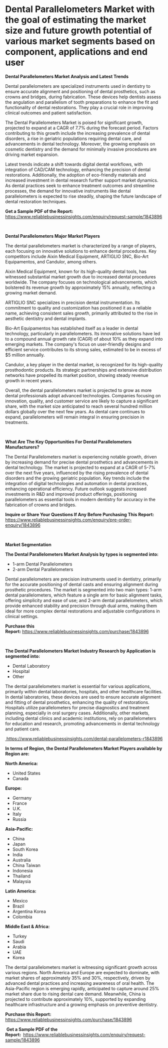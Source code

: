 <p><h1>Dental Parallelometers Market with the goal of estimating the market size and future growth potential of various market segments based on component, applications and end user</h1></p><p><strong>Dental Parallelometers Market Analysis and Latest Trends</strong></p>
<p><p>Dental parallelometers are specialized instruments used in dentistry to ensure accurate alignment and positioning of dental prosthetics, such as crowns and bridges, during fabrication. These devices help dentists assess the angulation and parallelism of tooth preparations to enhance the fit and functionality of dental restorations. They play a crucial role in improving clinical outcomes and patient satisfaction.</p><p>The Dental Parallelometers Market is poised for significant growth, projected to expand at a CAGR of 7.7% during the forecast period. Factors contributing to this growth include the increasing prevalence of dental disorders, a rise in geriatric populations requiring dental care, and advancements in dental technology. Moreover, the growing emphasis on cosmetic dentistry and the demand for minimally invasive procedures are driving market expansion.</p><p>Latest trends indicate a shift towards digital dental workflows, with integration of CAD/CAM technology, enhancing the precision of dental restorations. Additionally, the adoption of eco-friendly materials and increased investment in dental research further support market dynamics. As dental practices seek to enhance treatment outcomes and streamline processes, the demand for innovative instruments like dental parallelometers is expected to rise steadily, shaping the future landscape of dental restoration techniques.</p></p>
<p><strong>Get a Sample PDF of the Report:&nbsp;</strong> <a href="https://www.reliablebusinessinsights.com/enquiry/request-sample/1843896?utm_campaign=2306&utm_medium=2&utm_source=Github&utm_content=ia&utm_term=14042025&utm_id=dental-parallelometers">https://www.reliablebusinessinsights.com/enquiry/request-sample/1843896</a></p>
<p>&nbsp;</p>
<p><strong>Dental Parallelometers Major Market Players</strong></p>
<p><p>The dental parallelometers market is characterized by a range of players, each focusing on innovative solutions to enhance dental procedures. Key competitors include Aixin Medical Equipment, ARTIGLIO SNC, Bio-Art Equipamentos, and Candulor, among others. </p><p>Aixin Medical Equipment, known for its high-quality dental tools, has witnessed substantial market growth due to increased dental procedures worldwide. The company focuses on technological advancements, which bolstered its revenue growth by approximately 15% annually, reflecting a growing market demand.</p><p>ARTIGLIO SNC specializes in precision dental instrumentation. Its commitment to quality and customization has positioned it as a reliable name, achieving consistent sales growth, primarily attributed to the rise in aesthetic dentistry and dental implants.</p><p>Bio-Art Equipamentos has established itself as a leader in dental technology, particularly in parallelometers. Its innovative solutions have led to a compound annual growth rate (CAGR) of about 10% as they expand into emerging markets. The company's focus on user-friendly designs and efficient service contributes to its strong sales, estimated to be in excess of $5 million annually.</p><p>Candulor, a key player in the dental market, is recognized for its high-quality prosthodontic products. Its strategic partnerships and extensive distribution networks have propelled its market position, showing steady revenue growth in recent years.</p><p>Overall, the dental parallelometers market is projected to grow as more dental professionals adopt advanced technologies. Companies focusing on innovation, quality, and customer service are likely to capture a significant share, with the market size anticipated to reach several hundred million dollars globally over the next few years. As dental care continues to expand, parallelometers will remain integral in ensuring precision in treatments.</p></p>
<p>&nbsp;</p>
<p><strong>What Are The Key Opportunities For Dental Parallelometers Manufacturers?</strong></p>
<p><p>The Dental Parallelometers market is experiencing notable growth, driven by increasing demand for precise dental prosthetics and advancements in dental technology. The market is projected to expand at a CAGR of 5-7% over the next five years, influenced by the rising prevalence of dental disorders and the growing geriatric population. Key trends include the integration of digital technologies and automation in dental practices, enhancing operational efficiency. Future outlook suggests increased investments in R&D and improved product offerings, positioning parallelometers as essential tools in modern dentistry for accuracy in the fabrication of crowns and bridges.</p></p>
<p><strong>Inquire or Share Your Questions If Any Before Purchasing This Report:</strong> <a href="https://www.reliablebusinessinsights.com/enquiry/pre-order-enquiry/1843896?utm_campaign=2306&utm_medium=2&utm_source=Github&utm_content=ia&utm_term=14042025&utm_id=dental-parallelometers">https://www.reliablebusinessinsights.com/enquiry/pre-order-enquiry/1843896</a></p>
<p>&nbsp;</p>
<p><strong>Market Segmentation</strong></p>
<p><strong>The Dental Parallelometers Market Analysis by types is segmented into:</strong></p>
<p><ul><li>1-arm Dental Parallelometers</li><li>2-arm Dental Parallelometers</li></ul></p>
<p><p>Dental parallelometers are precision instruments used in dentistry, primarily for the accurate positioning of dental casts and ensuring alignment during prosthetic procedures. The market is segmented into two main types: 1-arm dental parallelometers, which feature a single arm for basic alignment tasks, offering simplicity and ease of use; and 2-arm dental parallelometers, which provide enhanced stability and precision through dual arms, making them ideal for more complex dental restorations and adjustable configurations in clinical settings.</p></p>
<p><strong>Purchase this Report:&nbsp;</strong><a href="https://www.reliablebusinessinsights.com/purchase/1843896?utm_campaign=2306&utm_medium=2&utm_source=Github&utm_content=ia&utm_term=14042025&utm_id=dental-parallelometers">https://www.reliablebusinessinsights.com/purchase/1843896</a></p>
<p>&nbsp;</p>
<p><strong>The Dental Parallelometers Market Industry Research by Application is segmented into:</strong></p>
<p><ul><li>Dental Laboratory</li><li>Hospital</li><li>Other</li></ul></p>
<p><p>The dental parallelometers market is essential for various applications, primarily within dental laboratories, hospitals, and other healthcare facilities. In dental laboratories, these devices are used to ensure accurate alignment and fitting of dental prosthetics, enhancing the quality of restorations. Hospitals utilize parallelometers for precise diagnostics and treatment planning, especially in oral surgery cases. Additionally, other markets, including dental clinics and academic institutions, rely on parallelometers for education and research, promoting advancements in dental technology and patient care.</p></p>
<p><a href="https://www.reliablebusinessinsights.com/dental-parallelometers-r1843896?utm_campaign=2306&utm_medium=2&utm_source=Github&utm_content=ia&utm_term=14042025&utm_id=dental-parallelometers">&nbsp;https://www.reliablebusinessinsights.com/dental-parallelometers-r1843896</a></p>
<p><strong>In terms of Region, the Dental Parallelometers Market Players available by Region are:</strong></p>
<p>
    <p> <strong> North America: </strong>
        <ul>
            <li>United States</li>
            <li>Canada</li>
        </ul>
        </p> 
    <p> <strong> Europe: </strong>
        <ul>
            <li>Germany</li>
            <li>France</li>
            <li>U.K.</li>
            <li>Italy</li>
            <li>Russia</li>
        </ul>
        </p> 
    <p> <strong> Asia-Pacific: </strong>
        <ul>
            <li>China</li>
            <li>Japan</li>
            <li>South Korea</li>
            <li>India</li>
            <li>Australia</li>
            <li>China Taiwan</li>
            <li>Indonesia</li>
            <li>Thailand</li>
            <li>Malaysia</li>
        </ul>
        </p> 
    <p> <strong> Latin America: </strong>
        <ul>
            <li>Mexico</li>
            <li>Brazil</li>
            <li>Argentina Korea</li>
            <li>Colombia</li>
        </ul>
        </p> 
    <p> <strong> Middle East & Africa: </strong>
        <ul>
            <li>Turkey</li>
            <li>Saudi</li>
            <li>Arabia</li>
            <li>UAE</li>
            <li>Korea</li>
        </ul>
    </p>
    </p>
<p><p>The dental parallelometers market is witnessing significant growth across various regions. North America and Europe are expected to dominate, with market shares of approximately 35% and 30%, respectively, driven by advanced dental practices and increasing awareness of oral health. The Asia-Pacific region is emerging rapidly, anticipated to capture around 25% market share due to rising dental care demand. Meanwhile, China is projected to contribute approximately 10%, supported by expanding healthcare infrastructure and a growing emphasis on preventive dentistry.</p></p>
<p><strong>Purchase this Report: </strong><a href="https://www.reliablebusinessinsights.com/purchase/1843896?utm_campaign=2306&utm_medium=2&utm_source=Github&utm_content=ia&utm_term=14042025&utm_id=dental-parallelometers">https://www.reliablebusinessinsights.com/purchase/1843896</a></p>
<p>&nbsp;<strong>Get a Sample PDF of the Report:&nbsp;&nbsp;</strong><a href="https://www.reliablebusinessinsights.com/enquiry/request-sample/1843896?utm_campaign=2306&utm_medium=2&utm_source=Github&utm_content=ia&utm_term=14042025&utm_id=dental-parallelometers">https://www.reliablebusinessinsights.com/enquiry/request-sample/1843896</a></p>
<p><strong></strong></p>
<p><p></p><p></p><p></p></p>